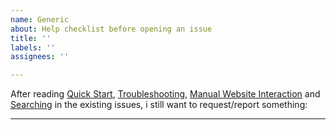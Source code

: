 ```yaml
---
name: Generic
about: Help checklist before opening an issue
title: ''
labels: ''
assignees: ''

---
```


After reading [Quick Start](https://github.com/manga-download/hakuneko/wiki/Quick-Reference), [Troubleshooting](https://github.com/manga-download/hakuneko/wiki/Troubleshooting), [Manual Website Interaction](https://github.com/manga-download/hakuneko/wiki/Manual-Website-Interaction) and [Searching](https://github.com/manga-download/hakuneko/issues?utf8=%E2%9C%93&q=TOPIC) in the existing issues, i still want to request/report something:

----

